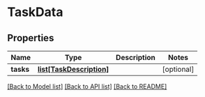 # TaskData

## Properties
Name | Type | Description | Notes
------------ | ------------- | ------------- | -------------
**tasks** | [**list[TaskDescription]**](TaskDescription.md) |  | [optional] 

[[Back to Model list]](../README.md#documentation-for-models) [[Back to API list]](../README.md#documentation-for-api-endpoints) [[Back to README]](../README.md)


